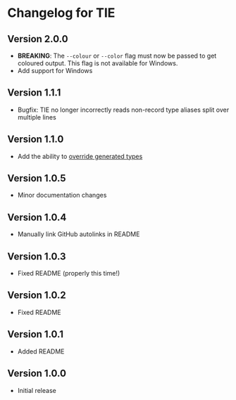 # Changelog for TIE

## Version 2.0.0

- **BREAKING**: The `--colour` or `--color` flag must now be passed to get coloured output. This flag is not available for Windows.
- Add support for Windows

## Version 1.1.1

- Bugfix: TIE no longer incorrectly reads non-record type aliases split over multiple lines

## Version 1.1.0

- Add the ability to [override generated types](https://github.com/notquiteamonad/tie/blob/main/vault/Configuration.md)

## Version 1.0.5

- Minor documentation changes

## Version 1.0.4

- Manually link GitHub autolinks in README

## Version 1.0.3

- Fixed README (properly this time!)

## Version 1.0.2

- Fixed README

## Version 1.0.1

- Added README

## Version 1.0.0

- Initial release
